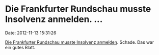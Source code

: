 Die Frankfurter Rundschau musste Insolvenz anmelden. \...
=========================================================

Date: 2012-11-13 15:31:26

[Die Frankfurter Rundschau musste Insolvenz
anmelden](http://www.spiegel.de/kultur/gesellschaft/scheiss-seo-immmer-a-866984.html).
Schade. Das war ein gutes Blatt.
